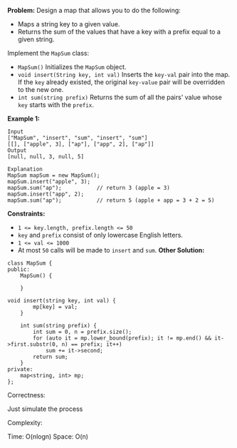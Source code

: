 **Problem:**
Design a map that allows you to do the following:

- Maps a string key to a given value.
- Returns the sum of the values that have a key with a prefix equal to a given string.

Implement the `MapSum` class:

- `MapSum()` Initializes the `MapSum` object.
- `void insert(String key, int val)` Inserts the `key-val` pair into the map. If the `key` already existed, the original `key-value` pair will be overridden to the new one.
- `int sum(string prefix)` Returns the sum of all the pairs' value whose `key` starts with the `prefix`.

 

**Example 1:**

```
Input
["MapSum", "insert", "sum", "insert", "sum"]
[[], ["apple", 3], ["ap"], ["app", 2], ["ap"]]
Output
[null, null, 3, null, 5]

Explanation
MapSum mapSum = new MapSum();
mapSum.insert("apple", 3);  
mapSum.sum("ap");           // return 3 (apple = 3)
mapSum.insert("app", 2);    
mapSum.sum("ap");           // return 5 (apple + app = 3 + 2 = 5)
```

 

**Constraints:**

- `1 <= key.length, prefix.length <= 50`
- `key` and `prefix` consist of only lowercase English letters.
- `1 <= val <= 1000`
- At most `50` calls will be made to `insert` and `sum`.
**Other Solution:**
```
class MapSum {
public:
    MapSum() {
        
    }
    
void insert(string key, int val) {
        mp[key] = val;
    }
    
    int sum(string prefix) {
        int sum = 0, n = prefix.size();
        for (auto it = mp.lower_bound(prefix); it != mp.end() && it->first.substr(0, n) == prefix; it++) 
            sum += it->second;
        return sum;
    }
private:
    map<string, int> mp;
};
```
Correctness:

Just simulate the process

Complexity:

Time: O(nlogn)
Space: O(n)